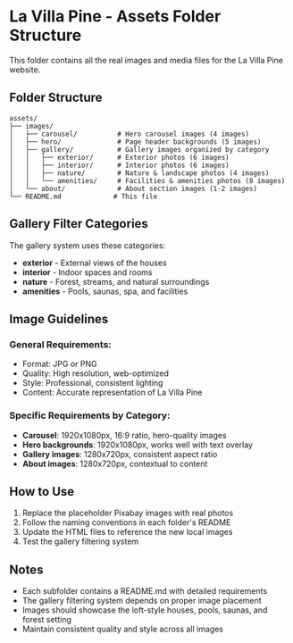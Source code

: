 # La Villa Pine - Assets Folder Structure

This folder contains all the real images and media files for the La Villa Pine website.

## Folder Structure

```
assets/
├── images/
│   ├── carousel/          # Hero carousel images (4 images)
│   ├── hero/              # Page header backgrounds (5 images)
│   ├── gallery/           # Gallery images organized by category
│   │   ├── exterior/      # Exterior photos (6 images)
│   │   ├── interior/      # Interior photos (6 images)
│   │   ├── nature/        # Nature & landscape photos (4 images)
│   │   └── amenities/     # Facilities & amenities photos (8 images)
│   └── about/             # About section images (1-2 images)
└── README.md             # This file
```

## Gallery Filter Categories

The gallery system uses these categories:
- **exterior** - External views of the houses
- **interior** - Indoor spaces and rooms
- **nature** - Forest, streams, and natural surroundings
- **amenities** - Pools, saunas, spa, and facilities

## Image Guidelines

### General Requirements:
- Format: JPG or PNG
- Quality: High resolution, web-optimized
- Style: Professional, consistent lighting
- Content: Accurate representation of La Villa Pine

### Specific Requirements by Category:
- **Carousel**: 1920x1080px, 16:9 ratio, hero-quality images
- **Hero backgrounds**: 1920x1080px, works well with text overlay
- **Gallery images**: 1280x720px, consistent aspect ratio
- **About images**: 1280x720px, contextual to content

## How to Use

1. Replace the placeholder Pixabay images with real photos
2. Follow the naming conventions in each folder's README
3. Update the HTML files to reference the new local images
4. Test the gallery filtering system

## Notes

- Each subfolder contains a README.md with detailed requirements
- The gallery filtering system depends on proper image placement
- Images should showcase the loft-style houses, pools, saunas, and forest setting
- Maintain consistent quality and style across all images